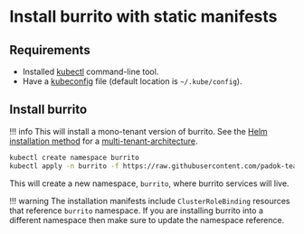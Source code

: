 # Install burrito with static manifests

## Requirements

- Installed [kubectl](https://kubernetes.io/docs/tasks/tools/install-kubectl/) command-line tool.
- Have a [kubeconfig](https://kubernetes.io/docs/tasks/access-application-cluster/configure-access-multiple-clusters/) file (default location is `~/.kube/config`).

## Install burrito

!!! info
    This will install a mono-tenant version of burrito. See the [Helm installation method](./with-helm.md) for a [multi-tenant-architecture](..//operator-manual/multi-tenant-architecture.md).

```bash
kubectl create namespace burrito
kubectl apply -n burrito -f https://raw.githubusercontent.com/padok-team/burrito/main/manifests/install.yaml
```

This will create a new namespace, `burrito`, where burrito services will live.

!!! warning
    The installation manifests include `ClusterRoleBinding` resources that reference `burrito` namespace. If you are installing burrito into a different namespace then make sure to update the namespace reference.
